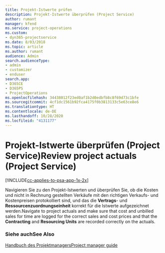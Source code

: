 ```yaml
---
title: Projekt-Istwerte prüfen
description: Projekt-Istwerte überprüfen (Project Service)
author: rumant
manager: kfend
ms.service: project-operations
ms.custom:
- dyn365-projectservice
ms.date: 8/03/2018
ms.topic: article
ms.author: rumant
audience: Admin
search.audienceType:
- admin
- customizer
- enduser
search.app:
- D365CE
- D365PS
- ProjectOperations
ms.openlocfilehash: 34438012f23ed0af1b2d0edbfb8c8f69d73c1bfe
ms.sourcegitcommit: 4cf1dc1561b92fca4175f0b3813133c5e63ce8e6
ms.translationtype: HT
ms.contentlocale: de-DE
ms.lasthandoff: 10/28/2020
ms.locfileid: "4131177"
---
```

# <a name="review-project-actuals-project-service"></a><span data-ttu-id="4cbec-103">Projekt-Istwerte überprüfen (Project Service)</span><span class="sxs-lookup"><span data-stu-id="4cbec-103">Review project actuals (Project Service)</span></span>

[!INCLUDE[cc-applies-to-psa-app-1x-2x](../includes/cc-applies-to-psa-app-1x-2x.md)]

<span data-ttu-id="4cbec-104">Navigieren Sie zu den Projekt-Istwerten und überprüfen Sie, ob die Kosten und nicht in Rechnung gestellten Verkäufe mit den richtigen Verkaufs- und Kostenpreisen protokolliert sind, und das die **Vertrags**- und **Ressourcenzuordnungseinheit** korrekt für die Istwerte aufgezeichnet werden.</span><span class="sxs-lookup"><span data-stu-id="4cbec-104">Navigate to project actuals and make sure that cost and unbilled sales for time are logged for the correct sales and cost prices and that the **Contracting** and **Resourcing Units** are recorded correctly on the actuals.</span></span>  
  
### <a name="see-also"></a><span data-ttu-id="4cbec-105">Siehe auch</span><span class="sxs-lookup"><span data-stu-id="4cbec-105">See Also</span></span>  
 [<span data-ttu-id="4cbec-106">Handbuch des Projektmanagers</span><span class="sxs-lookup"><span data-stu-id="4cbec-106">Project manager guide</span></span>](../psa/project-manager-guide.md)
